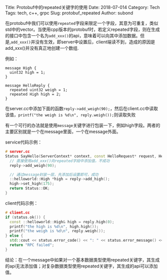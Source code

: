 Title: Protobuf中的repeated关键字的使用
Date: 2018-07-014
Category: Tech
Tags: tech, c++, grpc
Slug: protobuf_repeated
Author: subond

在protobuf中我们可以使用`repeated`字段来限定一个字段，其意为可重复，类似std中的vector。当使用cpp版本的protobuf时，若定义repeated字段，则在生成的接口中包含一个名为`add_xxx()`的api，意味着可以向其中添加数据。但是,`add_xxx()`并没有生效，即server中设置后，client端读不到，造成的原因是add_xxx()并没有真正地创建一个数组.

例如：

```proto3
message High {
  uint32 high = 1;
}

message HelloReply {
  repeated uint32 weigh = 1;
  repeated High high = 2;
}
```

在server.cc中添加下面的函数`reply->add_weigh(90);`，然后在client.cc中读取该值，`printf("the weigh is %d\n", reply.weigh());`则读取失败

有一个可行的办法就是使用`message`关键字进行包装一下，例如high字段。两者的主要区别就是一个在message里面，一个在message外面。

service代码示例：

```cpp
# server.cc
Status SayHello(ServerContext* context, const HelloRequest* request, HelloReply* reply) override {
  // 直接使用add_xxx()向repeated字段中添加值，不成功
  reply->add_weigh(90);

  // 通过message封装一层，先添加后设置即可，成功
  ::helloworld::High *high = reply->add_high();
  high->set_high(175);
  return Status::OK;
}
```


client代码示例：

```cpp
# client.cc
if (status.ok()) {
  const ::helloworld::High& high = reply.high(0);
  printf("the high is %d\n", high.high());
  printf("the weigh is %d\n", reply.weigh());
} else {
  std::cout << status.error_code() << ": " << status.error_message() << std::endl;
  return "RPC failed";
}
```

结论：在一个message中如果对一个基本数据类型使用repeated关键字，其生成的api无法添加值；对复杂数据类型使用repeated关键字，其生成的api可以添加值。
